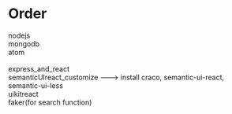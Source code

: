 # Order
nodejs<br>
mongodb<br>
atom<br><br>
express_and_react<br>
semanticUIreact_customize ---> install craco, semantic-ui-react, semantic-ui-less<br>
uikitreact<br>
faker(for search function)<br>
